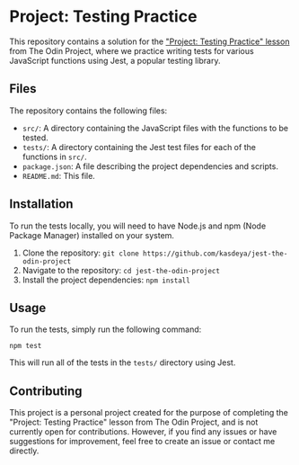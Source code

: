 # Project: Testing Practice

This repository contains a solution for the
["Project: Testing Practice" lesson](https://www.theodinproject.com/lessons/node-path-javascript-testing-practice)
from The Odin Project, where we practice writing tests for various JavaScript functions using Jest,
a popular testing library.

## Files

The repository contains the following files:

-   `src/`: A directory containing the JavaScript files with the functions to be tested.
-   `tests/`: A directory containing the Jest test files for each of the functions in `src/`.
-   `package.json`: A file describing the project dependencies and scripts.
-   `README.md`: This file.

## Installation

To run the tests locally, you will need to have Node.js and npm (Node Package Manager) installed on
your system.

1. Clone the repository: `git clone https://github.com/kasdeya/jest-the-odin-project`
2. Navigate to the repository: `cd jest-the-odin-project`
3. Install the project dependencies: `npm install`

## Usage

To run the tests, simply run the following command:

`npm test`

This will run all of the tests in the `tests/` directory using Jest.

## Contributing

This project is a personal project created for the purpose of completing the "Project: Testing
Practice" lesson from The Odin Project, and is not currently open for contributions. However, if you
find any issues or have suggestions for improvement, feel free to create an issue or contact me
directly.
